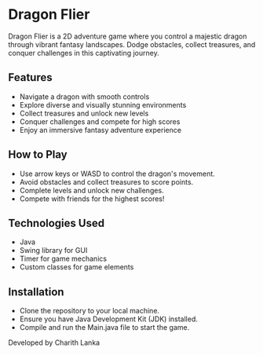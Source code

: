 # Dragon Flier
Dragon Flier is a 2D adventure game where you control a majestic dragon through vibrant fantasy landscapes. Dodge obstacles, collect treasures, and conquer challenges in this captivating journey.

## Features
- Navigate a dragon with smooth controls
- Explore diverse and visually stunning environments
- Collect treasures and unlock new levels
- Conquer challenges and compete for high scores
- Enjoy an immersive fantasy adventure experience

## How to Play
- Use arrow keys or WASD to control the dragon's movement.
- Avoid obstacles and collect treasures to score points.
- Complete levels and unlock new challenges.
- Compete with friends for the highest scores!

## Technologies Used
- Java
- Swing library for GUI
- Timer for game mechanics
- Custom classes for game elements

## Installation
- Clone the repository to your local machine.
- Ensure you have Java Development Kit (JDK) installed.
- Compile and run the Main.java file to start the game.

Developed by Charith Lanka
